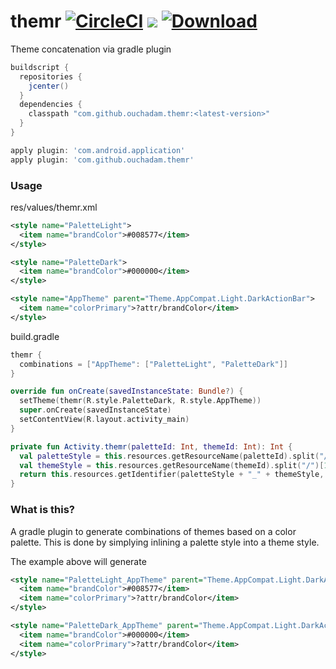 # themr [![CircleCI](https://circleci.com/gh/ouchadam/themr.svg?style=shield)](https://circleci.com/gh/ouchadam/themr) ![](https://img.shields.io/github/license/ouchadam/themr.svg) [ ![Download](https://api.bintray.com/packages/ouchadam/maven/themr/images/download.svg) ](https://bintray.com/ouchadam/maven/themr/_latestVersion)
Theme concatenation via gradle plugin


```gradle
buildscript {
  repositories {
    jcenter()
  }
  dependencies {
    classpath "com.github.ouchadam.themr:<latest-version>"
  }
}

apply plugin: 'com.android.application'
apply plugin: 'com.github.ouchadam.themr'

```

### Usage

res/values/themr.xml
```xml
<style name="PaletteLight">
  <item name="brandColor">#008577</item>
</style>

<style name="PaletteDark">
  <item name="brandColor">#000000</item>
</style>

<style name="AppTheme" parent="Theme.AppCompat.Light.DarkActionBar">
  <item name="colorPrimary">?attr/brandColor</item>
</style>
```

build.gradle
```groovy
themr {
  combinations = ["AppTheme": ["PaletteLight", "PaletteDark"]]
}
```

```kotlin
override fun onCreate(savedInstanceState: Bundle?) {
  setTheme(themr(R.style.PaletteDark, R.style.AppTheme))
  super.onCreate(savedInstanceState)
  setContentView(R.layout.activity_main)
}

private fun Activity.themr(paletteId: Int, themeId: Int): Int {
  val paletteStyle = this.resources.getResourceName(paletteId).split("/")[1]
  val themeStyle = this.resources.getResourceName(themeId).split("/")[1]
  return this.resources.getIdentifier(paletteStyle + "_" + themeStyle, "style", this.packageName)
}
```

### What is this?

A gradle plugin to generate combinations of themes based on a color palette. This is done by simplying inlining a palette style into a theme style.

The example above will generate

```xml
<style name="PaletteLight_AppTheme" parent="Theme.AppCompat.Light.DarkActionBar">
  <item name="brandColor">#008577</item>
  <item name="colorPrimary">?attr/brandColor</item>
</style>

<style name="PaletteDark_AppTheme" parent="Theme.AppCompat.Light.DarkActionBar">
  <item name="brandColor">#000000</item>
  <item name="colorPrimary">?attr/brandColor</item>
</style>
```



